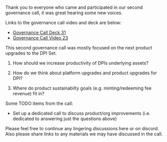 Thank you to everyone who came and participated in our second governance call, it was great hearing some new voices.

Links to the governance call video and deck are below:

-   [Governance Call Deck 31](https://drive.google.com/file/d/1qB0XLLnrlgdBkc3laGAGb0YbbIa__Wgn/view?usp=sharing)
-   [Governance Call Video 23](https://drive.google.com/file/d/1ch5WutHfC2M5B6uIXiEud5gu8gZXXH4V/view?usp=sharing)

This second governance call was mostly focused on the next product upgrades to the DPI Set.

1.  How should we increase productivity of DPIs underlying assets?

2.  How do we think about platform upgrades and product upgrades for DPI?

3.  Where do product sustainabilty goals (e.g. minting/redeeming fee revenue) fit in?

Some TODO items from the call:

-   Set up a dedicated call to discuss product/org improvements (i.e. dedicated to answering just the questions above)

Please feel free to continue any lingering discussions here or on discord.\
Also please share links to any materials we may have discussed in the call.